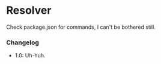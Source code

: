 # Resolver

Check package.json for commands, I can't be bothered still.

### Changelog

- 1.0: Uh-huh.
